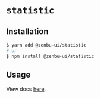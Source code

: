 # `statistic`

## Installation

```sh
$ yarn add @zenbu-ui/statistic
# or
$ npm install @zenbu-ui/statistic
```

## Usage

View docs [here](https://zenbu-ui.com/docs/components/statistic).
